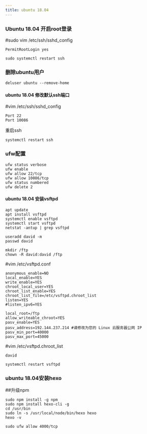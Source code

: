 ```yaml
---
title: ubuntu 18.04
---
```


### Ubuntu 18.04 开启root登录

#sudo vim /etc/ssh/sshd_config
```
PermitRootLogin yes
```

```
sudo systemctl restart ssh
```
### 删除ubuntu用户
```
deluser ubuntu --remove-home
```


#### ubuntu 18.04 修改默认ssh端口
#vim /etc/ssh/sshd_config
```
Port 22
Port 10086
```
重启ssh
```
systemctl restart ssh
```
### ufw配置
```
ufw status verbose
ufw enable
ufw allow 22/tcp
ufw allow 10086/tcp
ufw status numbered
ufw delete 2
```


#### ubuntu 18.04 安装vsftpd
```
apt update
apt install vsftpd
systemctl enable vsftpd
systemctl start vsftpd
netstat -antup | grep vsftpd

useradd david -m
passwd david

mkdir /ftp
chown -R david:david /ftp
```
#vim /etc/vsftpd.conf
```
anonymous_enable=NO
local_enable=YES
write_enable=YES
chroot_local_user=YES
chroot_list_enable=YES
chroot_list_file=/etc/vsftpd.chroot_list
listen=YES
#listen_ipv6=YES

local_root=/ftp
allow_writeable_chroot=YES
pasv_enable=YES
pasv_address=192.144.237.214 #请修改为您的 Linux 云服务器公网 IP
pasv_min_port=40000
pasv_max_port=45000
```

#vim /etc/vsftpd.chroot_list
```
david
```

```
systemctl restart vsftpd
```

### ubuntu 18.04安装hexo

##升级npm
```
sudo npm install -g npm
sudo npm install hexo-cli -g
cd /usr/bin
sudo ln -s /usr/local/node/bin/hexo hexo
hexo -v

sudo ufw allow 4000/tcp

```
